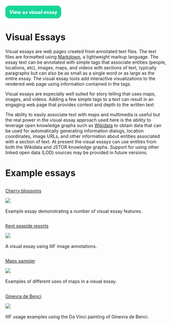 <a href="https://visual-essays.app"><img src="images/ve-button.png"></a>

<param ve-config 
       title="Visual Essays"
       author="Ron"
       layout="index"
       banner="/images/header.jpg">

# Visual Essays

Visual essays are web pages created from annotated text files. The text files are formatted using  [Markdown](https://www.markdownguide.org/getting-started/), a lightweight markup language. The essay text can be annotated with simple tags that associate entities (people, locations, etc), images, maps, and videos with sections of text, typically paragraphs but can also be as small as a single word or as large as the entire essay. The visual essay tools add interactive visualizations to the rendered web page using information contained in the tags.

Visual essays are especially well suited for story telling that uses maps, images, and videos. Adding a few simple tags to a text can result in an engaging web page that provides context and depth to the written text

The ability to easily associate text with maps and multimedia is useful but the real power in the visual essay approach used here is the ability to leverage open knowledge graphs such as  [Wikidata](https://www.wikidata.org/)  to obtain data that can be used for automatically generating information dialogs, location coordinates, image URLs, and other information about entities associated with a section of text. At present the visual essays can use entities from both the Wikidata and JSTOR knowledge graphs. Support for using other linked open data (LOD) sources may be provided in future versions.

# Example essays


##
[Cherry blossoms](/sample)

![](https://dev.visual-essays.app/thumbnail?url=https://upload.wikimedia.org/wikipedia/commons/thumb/f/f9/Cherry20190331105300.jpg/1024px-Cherry20190331105300.jpg)

Example essay demonstrating a number of visual essay features. 

##
[Kent seaside resorts](/kent-seaside-resorts)

![](https://dev.visual-essays.app/thumbnail?url=https://upload.wikimedia.org/wikipedia/commons/thumb/6/61/The_sands%2C_Ramsgate%2C_Kent%2C_England%2C_ca._1899.jpg/640px-The_sands%2C_Ramsgate%2C_Kent%2C_England%2C_ca._1899.jpg)

A visual essay using IIIF image annotations.

##
[Maps sampler](/maps-sampler)

![](https://dev.visual-essays.app/thumbnail?url=https://upload.wikimedia.org/wikipedia/commons/thumb/7/75/WorldMap-A_with_Frame.png/1024px-WorldMap-A_with_Frame.png)

Examples of different uses of maps in a visual essay.

##
[Ginevra de Benci](/iiif)

![](https://dev.visual-essays.app/thumbnail?url=https://upload.wikimedia.org/wikipedia/commons/thumb/e/ee/Ginevra_de%27_Benci_-_National_Gallery_of_Art.jpg/465px-Ginevra_de%27_Benci_-_National_Gallery_of_Art.jpg)

IIIF usage examples using the Da Vinci painting of Ginevra de Benci.
